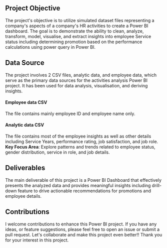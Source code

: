 ## Project Objective
The project's objective is to utilize simulated dataset files representing a company's aspects of a company's HR activities to create a Power BI dashboard. The goal is to demonstrate the ability to clean, analyze, transform, model, visualise, and extract insights into employee Service status including determining promotion based on the performance calculations using power query in Power BI.

## Data Source
The project involves 2 CSV files, analytic data, and employee data, which serve as the primary data sources for the activities analysis Power BI project. It has been used for data analysis, visualisation, and deriving insights.
#### Employee data CSV
The file contains mainly employee ID and employee name only.
#### Analytic data CSV
The file contains most of the employee insights as well as other details including Service Years, performance rating, job satisfaction, and job role.
<br>
<b> Key Focus Area</b>: Explore patterns and trends related to employee status, gender distribution, service in role, and job details.

## Deliverables
The main deliverable of this project is a Power BI Dashboard that effectively presents the analyzed data and provides meaningful insights including drill-down feature to drive actionable recommendations for promotions and employee details.

## Contributions
I welcome contributions to enhance this Power BI project. If you have any ideas, or feature suggestions, please feel free to open an issue or submit a pull request. Let's collaborate and make this project even better!!
Thank you for your interest in this project.
